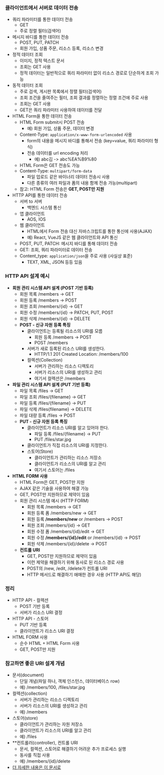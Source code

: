### 클라이언트에서 서버로 데이터 전송
- 쿼리 파라미터를 통한 데이터 전송
	- GET
	- 주로 정렬 필터(검색어)
- 메시지 바디를 통한 데이터 전송
	- POST, PUT, PATCH
	- 회원 가입, 상품 주문, 리소스 등록, 리소스 변경
- 정적 데이터 조회
	- 이미지, 정적 텍스트 문서
	- 조회는 GET 사용
	- 정적 데이터는 일반적으로 쿼리 파라미터 없이 리소스 경로로 단순하게 조회 가능
- 동적 데이터 조회
	- 주로 검색, 게시판 목록에서 정렬 필터(검색어)
	- 조회 조건을 줄여주는 필터, 조회 결과를 정렬하는 정렬 조건에 주로 사용
	- 조회는 GET 사용
	- GET은 쿼리 파라미터 사용하여 데이터를 전달
- HTML Form을 통한 데이터 전송
	- HTML Form submit시 POST 전송
		- 예) 회원 가입, 상품 주문, 데이터 변경
	- Content-Type: `application/x-www-form-urlencoded` 사용
		- form의 내용을 메시지 바디를 통해서 전송 (key=value, 쿼리 파라미터 형식)
		- 전송 데이터를 url encoding 처리
			- 예) abc김 ->  abc%EA%B9%80
	- HTML Form은 GET 전송도 가능
	- Content-Type: `multipart/form-data`
		- 파일 업로드 같은 바이너리 데이터 전송시 사용
		- 다른 종류의 여러 파일과 폼의 내용 함께 전송 가능(multipart)
	- 참고: HTML Form 전송은 **GET, POST만 지원**
- HTTP API를 통한 데이터 전송
	- 서버 to 서버
		- 백엔드 시스템 통신
	- 앱 클라이언트
		- AOS, IOS
	- 웹 클라이언트
		- HTML에서 Form 전송 대신 자바스크립트를 통한 통신에 사용(AJAX)
		- 예) React, VueJS 같은 웹 클라이언트와 API 통신
	- POST, PUT, PATCH: 메시지 바디를 통해 데이터 전송
	- GET: 조회, 쿼리 파라미터로 데이터 전송
	- Content_type: `application/json`을 주로 사용 (사실상 표준)
		- TEXT, XML, JSON 등등 있음

### HTTP API 설계 예시
- **회원 관리 시스템 API 설계 (POST 기반 등록)**
	- 회원 목록 /members -> GET
	- 회원 등록 /members -> POST
	- 회원 조회 /members/{id} -> GET
	- 회원 수정 /members/{id} -> PATCH, PUT, POST
	- 회원 삭제 /members/{id} -> DELETE
	- **POST - 신규 자원 등록 특징**
		- 클라이언트는 등록될 리소스의 URI를 모름
			- 회원 등록 /members -> POST
			- POST /members
		- 서버가 새로 등록된 리소스 URI를 생성한다.
			- HTTP/1.1 201 Created
			  Location: /members/100
		- 컬렉션(Collection)
			- 서버가 관리하는 리소스 디렉토리
			- 서버가 리소스의 URI를 생성하고 관리
			- 여기서 컬렉션은 /members
- **파일 관리 시스템 API 설계 (PUT 기반 등록)**
	- 파일 목록 /files -> GET
	- 파일 조회 /files/{filename} -> GET
	- 파일 등록 /files/{filename} -> PUT
	- 파일 삭제 /files{filename} -> DELETE
	- 파일 대량 등록 /files -> POST
	- **PUT - 신규 자원 등록 특징**
		- 클라이언트가 리소스 URI를 알고 있어야 한다.
			- 파일 등록 /files/{filename} -> PUT
			- PUT /files/star.jpg
		- 클라이언트가 직접 리소스의 URI를 지정한다.
		- 스토어(Store)
			- 클라이언트가 관리하는 리소스 저장소
			- 클라이언트가 리소스의 URI를 알고 관리
			- 여기서 스토어는 /files
- **HTML FORM 사용**
	- HTML Form은 GET, POST만 지원
	- AJAX 같은 기술을 사용하여 해결 가능
	- GET, POST만 지원하므로 제약이 있음
	- 회원 관리 시스템 예시 (HTTP FORM)
		- 회원 목록 /members -> GET
		- 회원 등록 폼 /members/new -> GET
		- 회원 등록 **/members/new** or /members -> POST
		- 회원 조회 /members/{id} -> GET
		- 회원 수정 폼 /members/{id}/edit -> GET
		- 회원 수정 **/members/{id}/edit** or /members/{id} -> POST
		- 회원 삭제 /members/{id}/delete -> POST
	- **컨트롤 URI**
		- GET, POST만 지원하므로 제약이 있음
		- 이런 제약을 해결하기 위해 동사로 된 리소스 경로 사용
		- POST의 /new, /edit, /delete가 컨트롤 URI
		- HTTP 메서드로 해결하기 애매한 경우 사용 (HTTP API도 해당)

### 정리
- HTTP API - 컬렉션
	- POST 기반 등록
	- 서버가 리소스 URI 결정
- HTTP API - 스토어
	- PUT 기반 등록
	- 클라이언트가 리소스 URI 결정
- HTML FORM 사용
	- 순수 HTML + HTML Form 사용
	- GET, POST만 지원

### 참고하면 좋은 URI 설계 개념
- 문서(document)
	- 단일 개념(파일 하나, 객체 인스턴스, 데이터베이스 row)
	- 예) /members/100, /files/star.jpg
- 컬렉션(collection)
	- 서버가 관리하는 리소스 디렉토리
	- 서버가 리소스의 URI를 생성하고 관리
	- 예) /members
- 스토어(store)
	- 클라이언트가 관리하는 자원 저장소
	- 클라이언트가 리소스의 URI를 알고 관리
	- 예) /files
- **컨트롤러(controller), 컨트롤 URI
	- 문서, 컬렉션, 스토어로 해결하기 어려운 추가 프로세스 실행
	- 동사를 직접 사용
	- 예) /members/{id}/delete
- [더 자세한 내용은 이 문서로](https://restfulapi.net/resource-naming)